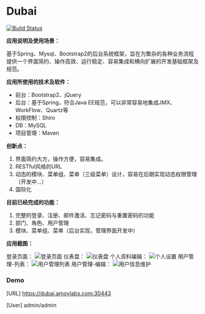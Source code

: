 # Dubai

[![Build Status](https://travis-ci.org/guuuuo/dubai.svg?branch=master)](https://travis-ci.org/guuuuo/dubai)

**应用说明及使用场景：**

基于Spring、Mysql、Bootstrap2的后台系统框架，旨在为繁杂的各种业务流程提供一个界面简约、操作高效、运行稳定、容易集成和横向扩展的开发基础框架及规范。

**应用所使用的技术及软件：**

* 前台：Bootstrap2、jQuery
* 后台：基于Spring，符合Java EE规范，可以非常容易地集成JMX、WorkFlow、Quartz等
* 权限控制：Shiro
* DB：MySQL
* 项目管理：Maven

**创新点：**

1. 界面简约大方，操作方便，容易集成。
2. RESTful风格的URL
3. 动态的模块、菜单组、菜单（三级菜单）设计，容易在后期实现动态权限管理（开发中...）
4. 国际化

**目前已经完成的功能：**

1. 完整的登录、注册、邮件激活、忘记密码与重置密码的功能
2. 部门、角色、用户管理
3. 模块、菜单组、菜单（后台实现，管理界面开发中）

**应用截图：**

登录页面：
![登录页面][2]
仪表盘：
![仪表盘][3]
个人资料编辑：
![个人设置][4]
用户管理-列表：
![用户管理列表][5]
用户管理-编辑：
![用户信息维护][6]


  [1]: https://dubai.amoylabs.com:30443
  [2]: http://static.oschina.net/uploads/space/2013/1211/100834_UvZs_106616.png
  [3]: http://static.oschina.net/uploads/space/2013/1211/100859_dgsz_106616.png
  [4]: http://static.oschina.net/uploads/space/2013/1211/100913_Rjsq_106616.png
  [5]: http://static.oschina.net/uploads/space/2013/1211/100924_1Ibg_106616.png
  [6]: http://static.oschina.net/uploads/space/2013/1211/100937_zWx8_106616.png

### Demo

[URL] https://dubai.amoylabs.com:30443

[User] admin/admin
